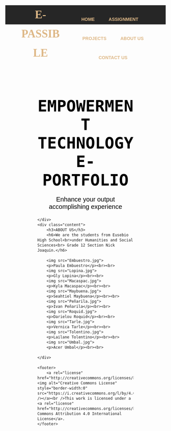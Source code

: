 <html>
<head>
	<meta charset="utf-8">
	<meta name="viewport" content="width=device-width, initial-scale=1">
	<title>E-PASSible</title>
	<style>
		*{
			margin: 0;
			padding: 0;
		}
		header{
			height: 60px;
			background: #262626;
			padding:0 50px;
		}
		.logo{
			width: 30%;
			float: left;
			color: burlywood;
			font-weight: bold;
			text-transform: uppercase;
			line-height: 60px;
			font-size: 35px;
			font-family: cursive;
			cursor: pointer;
		}
		nav{
			width: 68%;
			float: right;
		}
		nav ul{
			list-style: none;
			float: right;
		}
		nav ul li{
			display: inline-block;
		}
		nav ul li a{
			text-decoration: none;
			color: burlywood;
			font-family: sans-serif;
			font-weight: bold;
			margin:0 10px;
			line-height: 60px;
			text-transform: uppercase;
		}
		.banner{
			padding: 20%;
			height: 100%;
			background-image: url(but.jpg);
		}
		.banner h1{
			color: black;
			font-family: monospace;
			font-weight: bold;
			font-size: 50px;
			text-transform: uppercase;
			text-align: center;
		}
		.banner p{
			color: black;
			font-family: sans-serif;
			text-align: center;
			font-size: 20px;
		}
		.content{
			padding: 5%;
			background: gainsboro;
			text-align: center;
		}
		.content h3{
			color: darkgray;
			font-size: 40px;
			font-family: sans-serif;
			font-weight: bold;
			text-transform: uppercase;
			text-align: center;
			color: darkgray;
		}
		.content h6{
			font-size: 18px;
			line-height: 1.7;
			font-family: sans-serif;
			margin-bottom: 25px;
			text-align: center;
			color: dimgray;
		}
		.content p{
			font-size: 18px;
			line-height: 1.7;
			font-weight: bold;
			font-family: monospace;
			margin-bottom: 25px;
			text-align: center;
			color: black;
		}
		.content img{
			width: 20%;
			height: 35vh;
		}
		footer{
			background: #262626;
			color: burlywood;
			padding:15px 50px;
			text-align: center;
		}
	</style>
	<style>A {text-decoration: none;}</style>
</head>
<body>
	<header>
		<div class="logo">E-PASSIBLE</div>
		<nav>
			<ul>
				<li><a href="#">HOME</li>
				<li><a href="#">ASSIGNMENT</li>
				<li><a href="#">PROJECTS</li>
				<li><a href="#">ABOUT US</li>
				<li><a href="#">CONTACT US</li>
			</ul>
		</nav>
	</header>
	<div class="banner">
		<h1>Empowerment Technology E-Portfolio</h1>
		<p>Enhance your output accomplishing experience</p>

	</div>
	<div class="content">
		<h3>ABOUT US</h3>
		<h6>We are the students from Eusebio High School<br>under Humanities and Social Sciences<br> Grade 12 Section Nick Joaquin.</h6>

		<img src="Embuestro.jpg">
		<p>Paula Embuestro</p><br><br>
		<img src="Lopina.jpg">
		<p>Gly Lopina</p><br><br>
		<img src="Macaspac.jpg">
		<p>Kyla Macaspac</p><br><br>
		<img src="Maybuena.jpg">
		<p>Seahtiel Maybuena</p><br><br>
		<img src="Peñarila.jpg">
		<p>Ivan Peñarila</p><br><br>
		<img src="Roquid.jpg">
		<p>Darielou Roquid</p><br><br>
		<img src="Tarle.jpg">
		<p>Vernica Tarle</p><br><br>
		<img src="Tolentino.jpg">
		<p>Lailane Tolentino</p><br><br>
		<img src="Umbal.jpg">
		<p>Acer Umbal</p><br><br>

	</div>

	<footer>
		<a rel="license" href="http://creativecommons.org/licenses/by/4.0/"><img alt="Creative Commons License" style="border-width:0" src="https://i.creativecommons.org/l/by/4.0/88x31.png" /></a><br />This work is licensed under a <a rel="license" href="http://creativecommons.org/licenses/by/4.0/">Creative Commons Attribution 4.0 International License</a>.
	</footer>

</body>
</html>

